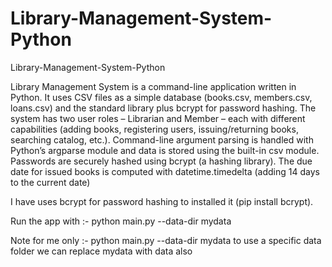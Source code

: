 # Library-Management-System-Python
Library-Management-System-Python

Library Management System is a command-line application written in Python. It uses CSV files as a simple database (books.csv, members.csv, loans.csv) and the standard library plus bcrypt for password hashing.
The system has two user roles – Librarian and Member – each with different capabilities (adding books, registering users, issuing/returning books, searching catalog, etc.).
Command-line argument parsing is handled with Python’s argparse module and data is stored using the built-in csv module. Passwords are securely hashed using bcrypt (a hashing library). 
The due date for issued books is computed with datetime.timedelta (adding 14 days to the current date)



I have uses bcrypt for password hashing to installed it (pip install bcrypt).

Run the app with :- python main.py --data-dir mydata

Note for me only :- python main.py --data-dir mydata to use a specific data folder we can replace mydata with data also 

